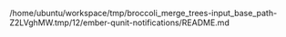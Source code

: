 /home/ubuntu/workspace/tmp/broccoli_merge_trees-input_base_path-Z2LVghMW.tmp/12/ember-qunit-notifications/README.md